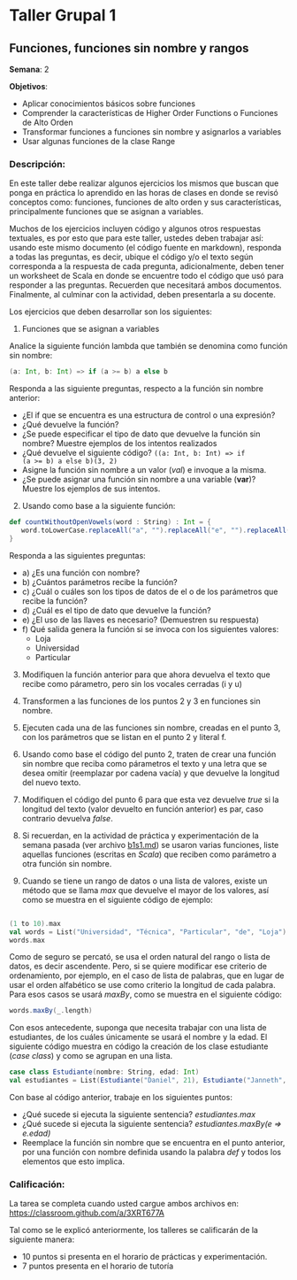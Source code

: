 # Taller Grupal  1
## Funciones, funciones sin nombre y rangos

**Semana**: 2

**Objetivos**:

- Aplicar conocimientos básicos sobre funciones
- Comprender la características de Higher Order Functions o Funciones de Alto Orden
- Transformar funciones a funciones sin nombre y asignarlos a variables
- Usar algunas funciones de la clase Range

### Descripción:

En este taller debe realizar algunos ejercicios los mismos que buscan que ponga en práctica lo aprendido en las horas de clases en donde se revisó conceptos como: funciones, funciones de alto orden y sus características, principalmente funciones que se asignan a variables. 

Muchos de los ejercicios incluyen código y algunos otros respuestas textuales, es por esto que para este taller, ustedes deben trabajar así: usando este mismo documento (el código fuente en markdown), responda a todas las preguntas, es decir, ubique el código y/o el texto según corresponda a la respuesta de cada pregunta, adicionalmente, deben tener un worksheet de Scala en donde se encuentre todo el código que usó para responder a las preguntas. Recuerden que necesitará ambos documentos. Finalmente, al culminar con la actividad, deben presentarla a su docente.

Los ejercicios que deben desarrollar son los siguientes:

1. Funciones que se asignan a variables

Analice la siguiente función lambda que también se denomina como función sin nombre:

```scala
(a: Int, b: Int) => if (a >= b) a else b
```

Responda a las siguiente preguntas, respecto a la función sin nombre anterior:

- ¿El if que se encuentra es una estructura de control o una expresión?
- ¿Qué devuelve la función?
- ¿Se puede especificar el tipo de dato que devuelve la función sin nombre? Muestre ejemplos de los intentos realizados
- ¿Qué devuelve el siguiente código? <code>((a: Int, b: Int) => if (a >= b) a else b)(3, 2)</code>
- Asigne la función sin nombre a un valor (_val_) e invoque a la misma.
- ¿Se puede asignar una función sin nombre a una variable (**var**)? Muestre los ejemplos de sus intentos.

2. Usando como base a la siguiente función:

```scala
def countWithoutOpenVowels(word : String) : Int = { 
   word.toLowerCase.replaceAll("a", "").replaceAll("e", "").replaceAll("o", "").length
}
```
Responda a las siguientes preguntas:

   - a) ¿Es una función con nombre? 
   - b) ¿Cuántos parámetros recibe la función?
   - c) ¿Cuál o cuáles son los tipos de datos de el o de los parámetros que recibe la función?
   - d) ¿Cuál es el tipo de dato que devuelve la función?
   - e) ¿El uso de las llaves es necesario? (Demuestren su respuesta)
   - f) Qué salida genera la función si se invoca con los siguientes valores:
	   - Loja
	   - Universidad
	   - Particular


3. Modifiquen la función anterior para que ahora devuelva el texto que recibe como párametro, pero sin los vocales cerradas (i y u)

4. Transformen a las funciones de los puntos 2 y 3 en funciones sin nombre.

5. Ejecuten cada una de las funciones sin nombre, creadas en el punto 3, con los parámetros que se listan en el punto 2 y literal f.

6. Usando como base el código del punto 2, traten de crear una función sin nombre que reciba como párametros el texto y una letra que se desea omitir (reemplazar por cadena vacía) y que devuelve la longitud del nuevo texto.

7. Modifiquen el código del punto 6 para que esta vez devuelve _true_ si la longitud del texto (valor devuelto en función anterior) es par, caso contrario devuelva _false_.

8. Si recuerdan, en la actividad de práctica y experimentación de la semana pasada (ver archivo [b1s1.md](b1s1.md)) se usaron varias funciones, liste aquellas funciones (escritas en _Scala_) que reciben como parámetro a otra función sin nombre.

9. Cuando se tiene un rango de datos o una lista de valores, existe un método que se llama _max_ que devuelve el mayor de los valores, así como se muestra en el siguiente código de ejemplo:

```scala

(1 to 10).max
val words = List("Universidad", "Técnica", "Particular", "de", "Loja")
words.max

```

Como de seguro se percató, se usa el orden natural del rango o lista de datos, es decir ascendente. Pero, si se quiere modificar ese criterio de ordenamiento, por ejemplo, en el caso de lista de palabras, que en lugar de usar el orden alfabético se use como criterio la longitud de cada palabra. Para esos casos se usará _maxBy_, como se muestra en el siguiente código:


```scala
words.maxBy(_.length)
```

Con esos antecedente, suponga que necesita trabajar con una lista de estudiantes, de los cuáles únicamente se usará el nombre y la edad. El siguiente código muestra en código la creación de los clase estudiante (_case class_) y como se agrupan en una lista.

```scala
case class Estudiante(nombre: String, edad: Int)
val estudiantes = List(Estudiante("Daniel", 21), Estudiante("Janneth", 23), Estudiante("Verónica", 22), Estudiante("Ramiro", 24))

```

Con base al código anterior, trabaje en los siguientes puntos:

   * ¿Qué sucede si ejecuta la siguiente sentencia? _estudiantes.max_
   * ¿Qué sucede si ejecuta la siguiente sentencia? _estudiantes.maxBy(e => e.edad)_
   * Reemplace la función sin nombre que se encuentra en el punto anterior, por una función con nombre definida usando la palabra _def_ y todos los elementos que esto implica.


### Calificación:

La tarea se completa cuando usted cargue ambos archivos en: https://classroom.github.com/a/3XRT677A

Tal como se le explicó anteriormente, los talleres se calificarán de la siguiente manera:
- 10 puntos si presenta en el horario de prácticas y experimentación.
- 7 puntos presenta en el horario de tutoría